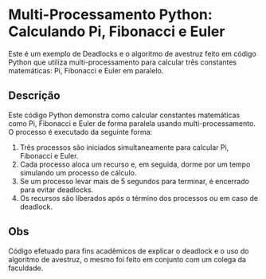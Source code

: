 # Multi-Processamento Python: Calculando Pi, Fibonacci e Euler

Este é um exemplo de Deadlocks e o algoritmo de avestruz feito em código Python que utiliza multi-processamento para calcular três constantes matemáticas: Pi, Fibonacci e Euler
em paralelo.

## Descrição

Este código Python demonstra como calcular constantes matemáticas como Pi, Fibonacci e Euler de forma paralela usando multi-processamento. O processo é executado da seguinte forma:

1. Três processos são iniciados simultaneamente para calcular Pi, Fibonacci e Euler.
2. Cada processo aloca um recurso e, em seguida, dorme por um tempo simulando um processo de cálculo.
3. Se um processo levar mais de 5 segundos para terminar, é encerrado para evitar deadlocks.
4. Os recursos são liberados após o término dos processos ou em caso de deadlock.

## Obs

Código efetuado para fins acadêmicos de explicar o deadlock e o uso do algoritmo de avestruz, o mesmo foi feito em conjunto com um colega da faculdade.
